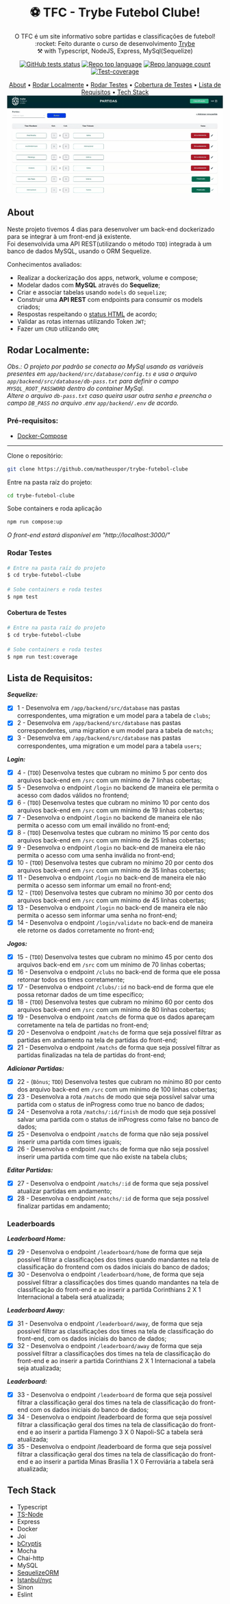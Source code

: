 <h1 align='center'>
	⚽️ TFC - Trybe Futebol Clube!
</h1>
<p align='center'>
	O TFC é um site informativo sobre partidas e classificações de futebol!</br>
	:rocket: Feito durante o curso de desenvolvimento <a href="https://www.betrybe.com/">Trybe</a><br>
	⚒️ with Typescript, NodeJS, Express, MySql(Sequelize)
</p>
<div align="center">

  <a href="">![GitHub tests status](https://img.shields.io/github/checks-status/matheuspor/trybe-futebol-clube/main)</a>
  <a href="">![Repo top language](https://img.shields.io/github/languages/top/matheuspor/trybe-futebol-clube)</a>
  <a href="">![Repo language count](https://img.shields.io/github/languages/count/matheuspor/trybe-futebol-clube)</a>
  <a href="">![Test-coverage](https://img.shields.io/codecov/c/github/matheuspor/trybe-futebol-clube)</a>
  
</div>

  <p align="center">
    <a href="#about">About</a> •
    <a href="#rodar-localmente">Rodar Localmente</a> •
    <a href="#rodar-testes">Rodar Testes</a> •
    <a href="#cobertura-de-testes">Cobertura de Testes</a> •
    <a href="#lista-de-requisitos">Lista de Requisitos</a> •
    <a href="#tech-stack">Tech Stack</a>
  <img src="./.docs/usage-gif.gif">
  </p>

## About

Neste projeto tivemos 4 dias para desenvolver um back-end dockerizado para se integrar à um front-end já existente.</br>
Foi desenvolvida uma API REST(utilizando o método `TDD`) integrada à um banco de dados MySQL, usando o ORM Sequelize.

Conhecimentos avaliados:
 - Realizar a dockerização dos apps, network, volume e compose;
 - Modelar dados com **MySQL** através do **Sequelize**;
 - Criar e associar tabelas usando `models` do `sequelize`;
 - Construir uma **API REST** com endpoints para consumir os models criados;
 - Respostas respeitando o <a href="https://developer.mozilla.org/pt-BR/docs/Web/HTTP/Status">status HTML</a> de acordo;
 - Validar as rotas internas utilizando Token `JWT`;
 - Fazer um `CRUD` utilizando `ORM`;

## Rodar Localmente:
<em>Obs.: O projeto por padrão se conecta ao MySql usando as variáveis presentes em `app/backend/src/database/config.ts` e usa o arquivo `app/backend/src/database/db-pass.txt` para definir o campo `MYSQL_ROOT_PASSWORD` dentro do container MySql.</br> Altere o arquivo `db-pass.txt` caso queira usar outra senha e preencha o campo `DB_PASS` no arquivo .env `app/backend/.env` de acordo.</em>

### Pré-requisitos:
- <a href="https://docs.docker.com/compose/install/">Docker-Compose</a>
---
Clone o repositório:
```bash 
git clone https://github.com/matheuspor/trybe-futebol-clube
```

Entre na pasta raíz do projeto:
```bash 
cd trybe-futebol-clube
```

Sobe containers e roda aplicação
```bash
npm run compose:up
```
<em>O front-end estará disponível em "http://localhost:3000/"</em>

### Rodar Testes
```bash
# Entre na pasta raíz do projeto
$ cd trybe-futebol-clube

# Sobe containers e roda testes
$ npm test
```

#### Cobertura de Testes
```bash
# Entre na pasta raíz do projeto
$ cd trybe-futebol-clube

# Sobe containers e roda testes
$ npm run test:coverage
```

## Lista de Requisitos:

<p><em><b>Sequelize:</em></b></p>

- [x] 1 - Desenvolva em `/app/backend/src/database` nas pastas correspondentes, uma migration e um model para a tabela de `clubs`;
- [x] 2 - Desenvolva em `/app/backend/src/database` nas pastas correspondentes, uma migration e um model para a tabela de `matchs`;
- [x] 3 - Desenvolva em `/app/backend/src/database` nas pastas correspondentes, uma migration e um model para a tabela `users`;

<p><em><b>Login:</em></b></p>

- [x] 4 - (`TDD`) Desenvolva testes que cubram no mínimo 5 por cento dos arquivos back-end em `/src` com um mínimo de 7 linhas cobertas;
- [x] 5 - Desenvolva o endpoint `/login` no backend de maneira ele permita o acesso com dados válidos no frontend;
- [x] 6 - (`TDD`) Desenvolva testes que cubram no mínimo 10 por cento dos arquivos back-end em `/src` com um mínimo de 19 linhas cobertas;
- [x] 7 - Desenvolva o endpoint `/login` no backend de maneira ele não permita o acesso com um email inválido no front-end;
- [x] 8 - (`TDD`) Desenvolva testes que cubram no mínimo 15 por cento dos arquivos back-end em `/src` com um mínimo de 25 linhas cobertas;
- [x] 9 - Desenvolva o endpoint `/login` no back-end de maneira ele não permita o acesso com uma senha inválida no front-end;
- [x] 10 - (`TDD`) Desenvolva testes que cubram no mínimo 20 por cento dos arquivos back-end em `/src` com um mínimo de 35 linhas cobertas;
- [x] 11 - Desenvolva o endpoint `/login` no back-end de maneira ele não permita o acesso sem informar um email no front-end;
- [x] 12 - (`TDD`) Desenvolva testes que cubram no mínimo 30 por cento dos arquivos back-end em `/src` com um mínimo de 45 linhas cobertas;
- [x] 13 - Desenvolva o endpoint `/login` no back-end de maneira ele não permita o acesso sem informar uma senha no front-end;
- [x] 14 - Desenvolva o endpoint `/login/validate` no back-end de maneira ele retorne os dados corretamente no front-end;

<p><em><b>Jogos:</em></b></p>

- [x] 15 - (`TDD`) Desenvolva testes que cubram no mínimo 45 por cento dos arquivos back-end em `/src` com um mínimo de 70 linhas cobertas;
- [x] 16 - Desenvolva o endpoint `/clubs` no back-end de forma que ele possa retornar todos os times corretamente;
- [x] 17 - Desenvolva o endpoint `/clubs/:id` no back-end de forma que ele possa retornar dados de um time específico;
- [x] 18 - (`TDD`) Desenvolva testes que cubram no mínimo 60 por cento dos arquivos back-end em `/src` com um mínimo de 80 linhas cobertas;
- [x] 19 - Desenvolva o endpoint `/matchs` de forma que os dados apareçam corretamente na tela de partidas no front-end;
- [x] 20 - Desenvolva o endpoint `/matchs` de forma que seja possível filtrar as partidas em andamento na tela de partidas do front-end;
- [x] 21 - Desenvolva o endpoint `/matchs` de forma que seja possível filtrar as partidas finalizadas na tela de partidas do front-end;

<p><em><b>Adicionar Partidas:</em></b></p>

- [x] 22 - (`Bônus`; `TDD`) Desenvolva testes que cubram no mínimo 80 por cento dos arquivo back-end em `/src` com um mínimo de 100 linhas cobertas;
- [x] 23 - Desenvolva a rota `/matchs` de modo que seja possível salvar uma partida com o status de inProgress como true no banco de dados;
- [x] 24 - Desenvolva a rota `/matchs/:id/finish` de modo que seja possível salvar uma partida com o status de inProgress como false no banco de dados;
- [x] 25 - Desenvolva o endpoint `/matchs` de forma que não seja possível inserir uma partida com times iguais;
- [x] 26 - Desenvolva o endpoint `/matchs` de forma que não seja possível inserir uma partida com time que não existe na tabela clubs;

<p><em><b>Editar Partidas:</em></b></p>

- [x] 27 - Desenvolva o endpoint `/matchs/:id` de forma que seja possível atualizar partidas em andamento;
- [x] 28 - Desenvolva o endpoint `/matchs/:id` de forma que seja possível finalizar partidas em andamento;

<h3><b>Leaderboards</b></h3>
<p><em><b>Leaderboard Home:</em></b></p>

- [x] 29 - Desenvolva o endpoint `/leaderboard/home` de forma que seja possível filtrar a classificações dos times quando mandantes na tela de classificação do frontend com os dados iniciais do banco de dados;
- [x] 30 - Desenvolva o endpoint `/leaderboard/home`, de forma que seja possível filtrar a classificações dos times quando mandantes na tela de classificação do front-end e ao inserir a partida Corinthians 2 X 1 Internacional a tabela será atualizada;

<p><em><b>Leaderboard Away:</em></b></p>

- [x] 31 - Desenvolva o endpoint `/leaderboard/away`, de forma que seja possível filtrar as classificações dos times  na tela de classificação do front-end, com os dados iniciais do banco de dados;
- [x] 32 - Desenvolva o endpoint `/leaderboard/away` de forma que seja possível filtrar a classificações dos times na tela de classificação do front-end e ao inserir a partida Corinthians 2 X 1 Internacional a tabela seja atualizada;

<p><em><b>Leaderboard:</em></b></p>

- [x] 33 - Desenvolva o endpoint `/leaderboard` de forma que seja possível filtrar a classificação geral dos times na tela de classificação do front-end com os dados iniciais do banco de dados;
- [x] 34 - Desenvolva o endpoint /leaderboard de forma que seja possível filtrar a classificação geral dos times na tela de classificação do front-end e ao inserir a partida Flamengo 3 X 0 Napoli-SC a tabela será atualizada;
- [x] 35 - Desenvolva o endpoint /leaderboard de forma que seja possível filtrar a classificação geral dos times na tela de classificação do front-end e ao inserir a partida Minas Brasília 1 X 0 Ferroviária a tabela será atualizada;

## Tech Stack
- Typescript
- <a href="https://www.npmjs.com/package/ts-node">TS-Node</a>
- Express
- Docker
- Joi
- <a href="https://www.npmjs.com/package/bcrypt">bCryptjs</a>
- Mocha
- Chai-http
- MySQL
- <a href="https://www.npmjs.com/package/sequelize">SequelizeORM</a>
- <a href="https://www.npmjs.com/package/nyc">Istanbul/nyc</a>
- Sinon
- Eslint

